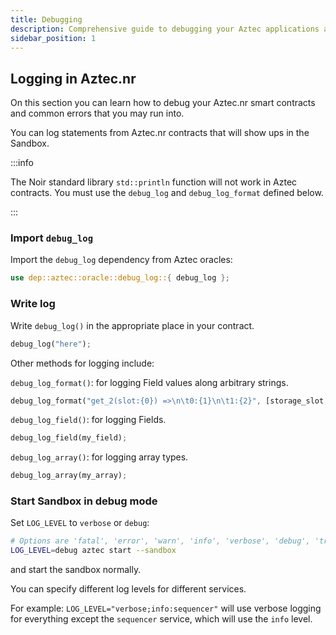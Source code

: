 ```yaml
---
title: Debugging
description: Comprehensive guide to debugging your Aztec applications and contracts.
sidebar_position: 1
---
```


## Logging in Aztec.nr

On this section you can learn how to debug your Aztec.nr smart contracts and common errors that you may run into.

You can log statements from Aztec.nr contracts that will show ups in the Sandbox.

:::info

The Noir standard library `std::println` function will not work in Aztec contracts. You must use the `debug_log` and `debug_log_format` defined below.

:::

### Import `debug_log`

Import the `debug_log` dependency from Aztec oracles:

```rust
use dep::aztec::oracle::debug_log::{ debug_log };
```

### Write log

Write `debug_log()` in the appropriate place in your contract.

```rust
debug_log("here");
```

Other methods for logging include:

`debug_log_format()`: for logging Field values along arbitrary strings.

```rust
debug_log_format("get_2(slot:{0}) =>\n\t0:{1}\n\t1:{2}", [storage_slot, note0_hash, note1_hash]);
```

`debug_log_field()`: for logging Fields.

```rust
debug_log_field(my_field);
```

`debug_log_array()`: for logging array types.

```rust
debug_log_array(my_array);
```

### Start Sandbox in debug mode

Set `LOG_LEVEL` to `verbose` or `debug`:

```bash
# Options are 'fatal', 'error', 'warn', 'info', 'verbose', 'debug', 'trace'
LOG_LEVEL=debug aztec start --sandbox
```

and start the sandbox normally.

You can specify different log levels for different services.

For example: `LOG_LEVEL="verbose;info:sequencer"` will use verbose logging for everything except the `sequencer` service, which will use the `info` level.
